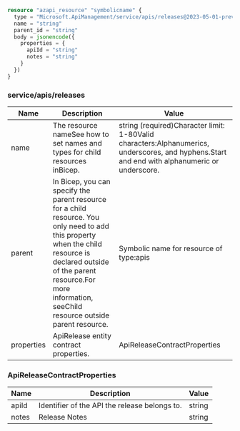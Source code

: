 ```terraform
resource "azapi_resource" "symbolicname" {
  type = "Microsoft.ApiManagement/service/apis/releases@2023-05-01-preview"
  name = "string"
  parent_id = "string"
  body = jsonencode({
    properties = {
      apiId = "string"
      notes = "string"
    }
  })
}

```

### service/apis/releases

| Name | Description | Value |
|-|-|-|
| name | The resource nameSee how to set names and types for child resources inBicep. | string (required)Character limit: 1-80Valid characters:Alphanumerics, underscores, and hyphens.Start and end with alphanumeric or underscore. |
| parent | In Bicep, you can specify the parent resource for a child resource. You only need to add this property when the child resource is declared outside of the parent resource.For more information, seeChild resource outside parent resource. | Symbolic name for resource of type:apis |
| properties | ApiRelease entity contract properties. | ApiReleaseContractProperties |


### ApiReleaseContractProperties

| Name | Description | Value |
|-|-|-|
| apiId | Identifier of the API the release belongs to. | string |
| notes | Release Notes | string |



